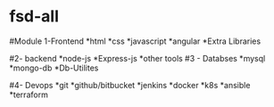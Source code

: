 # fsd-all
#Module
1-Frontend
    *html
    *css
    *javascript
    *angular
    *Extra Libraries

#2- backend
    *node-js
    *Express-js
    *other tools
#3 - Databses
    *mysql
    *mongo-db
    *Db-Utilites 

#4- Devops
    *git
    *github/bitbucket
    *jenkins
    *docker
    *k8s
    *ansible
    *terraform